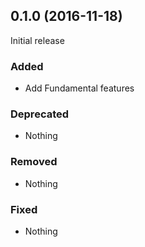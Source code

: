 ## 0.1.0 (2016-11-18)

Initial release

### Added

- Add Fundamental features

### Deprecated

- Nothing

### Removed

- Nothing

### Fixed

- Nothing
